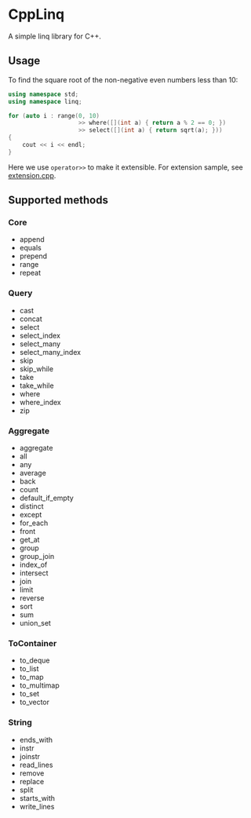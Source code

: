 # CppLinq
A simple linq library for C++.
## Usage
To find the square root of the non-negative even numbers less than 10:
``` c++
using namespace std;
using namespace linq;

for (auto i : range(0, 10)
                    >> where([](int a) { return a % 2 == 0; })
                    >> select([](int a) { return sqrt(a); }))
{
    cout << i << endl;
}
```
Here we use `operator>>` to make it extensible.
For extension sample, see [extension.cpp](test/extension.cpp).
## Supported methods
### Core
* append
* equals
* prepend
* range
* repeat
### Query
* cast
* concat
* select
* select_index
* select_many
* select_many_index
* skip
* skip_while
* take
* take_while
* where
* where_index
* zip
### Aggregate
* aggregate
* all
* any
* average
* back
* count
* default_if_empty
* distinct
* except
* for_each
* front
* get_at
* group
* group_join
* index_of
* intersect
* join
* limit
* reverse
* sort
* sum
* union_set
### ToContainer
* to_deque
* to_list
* to_map
* to_multimap
* to_set
* to_vector
### String
* ends_with
* instr
* joinstr
* read_lines
* remove
* replace
* split
* starts_with
* write_lines
